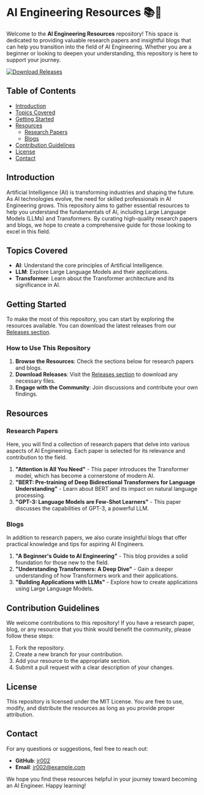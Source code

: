 # AI Engineering Resources 📚🤖

Welcome to the **AI Engineering Resources** repository! This space is dedicated to providing valuable research papers and insightful blogs that can help you transition into the field of AI Engineering. Whether you are a beginner or looking to deepen your understanding, this repository is here to support your journey.

[![Download Releases](https://img.shields.io/badge/Download%20Releases-blue?style=for-the-badge&logo=github)](https://github.com/jr002/ai-engineering-resources/releases)

## Table of Contents

- [Introduction](#introduction)
- [Topics Covered](#topics-covered)
- [Getting Started](#getting-started)
- [Resources](#resources)
  - [Research Papers](#research-papers)
  - [Blogs](#blogs)
- [Contribution Guidelines](#contribution-guidelines)
- [License](#license)
- [Contact](#contact)

## Introduction

Artificial Intelligence (AI) is transforming industries and shaping the future. As AI technologies evolve, the need for skilled professionals in AI Engineering grows. This repository aims to gather essential resources to help you understand the fundamentals of AI, including Large Language Models (LLMs) and Transformers. By curating high-quality research papers and blogs, we hope to create a comprehensive guide for those looking to excel in this field.

## Topics Covered

- **AI**: Understand the core principles of Artificial Intelligence.
- **LLM**: Explore Large Language Models and their applications.
- **Transformer**: Learn about the Transformer architecture and its significance in AI.

## Getting Started

To make the most of this repository, you can start by exploring the resources available. You can download the latest releases from our [Releases section](https://github.com/jr002/ai-engineering-resources/releases). 

### How to Use This Repository

1. **Browse the Resources**: Check the sections below for research papers and blogs.
2. **Download Releases**: Visit the [Releases section](https://github.com/jr002/ai-engineering-resources/releases) to download any necessary files.
3. **Engage with the Community**: Join discussions and contribute your own findings.

## Resources

### Research Papers

Here, you will find a collection of research papers that delve into various aspects of AI Engineering. Each paper is selected for its relevance and contribution to the field. 

1. **"Attention is All You Need"** - This paper introduces the Transformer model, which has become a cornerstone of modern AI.
2. **"BERT: Pre-training of Deep Bidirectional Transformers for Language Understanding"** - Learn about BERT and its impact on natural language processing.
3. **"GPT-3: Language Models are Few-Shot Learners"** - This paper discusses the capabilities of GPT-3, a powerful LLM.

### Blogs

In addition to research papers, we also curate insightful blogs that offer practical knowledge and tips for aspiring AI Engineers.

1. **"A Beginner's Guide to AI Engineering"** - This blog provides a solid foundation for those new to the field.
2. **"Understanding Transformers: A Deep Dive"** - Gain a deeper understanding of how Transformers work and their applications.
3. **"Building Applications with LLMs"** - Explore how to create applications using Large Language Models.

## Contribution Guidelines

We welcome contributions to this repository! If you have a research paper, blog, or any resource that you think would benefit the community, please follow these steps:

1. Fork the repository.
2. Create a new branch for your contribution.
3. Add your resource to the appropriate section.
4. Submit a pull request with a clear description of your changes.

## License

This repository is licensed under the MIT License. You are free to use, modify, and distribute the resources as long as you provide proper attribution.

## Contact

For any questions or suggestions, feel free to reach out:

- **GitHub**: [jr002](https://github.com/jr002)
- **Email**: jr002@example.com

We hope you find these resources helpful in your journey toward becoming an AI Engineer. Happy learning!